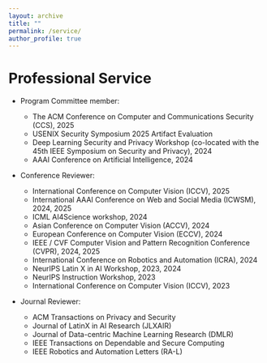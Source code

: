 ```yaml
---
layout: archive
title: ""
permalink: /service/
author_profile: true
---
```


Professional Service
======
* Program Committee member:
  * The ACM Conference on Computer and Communications Security (CCS), 2025
  * USENIX Security Symposium 2025 Artifact Evaluation
  * Deep Learning Security and Privacy Workshop (co-located with the 45th IEEE Symposium on Security and Privacy), 2024
  * AAAI Conference on Artificial Intelligence, 2024
 
* Conference Reviewer:
  * International Conference on Computer Vision (ICCV), 2025
  * International AAAI Conference on Web and Social Media (ICWSM), 2024, 2025
  * ICML AI4Science workshop, 2024
  * Asian Conference on Computer Vision (ACCV), 2024
  * European Conference on Computer Vision (ECCV), 2024
  * IEEE / CVF Computer Vision and Pattern Recognition Conference (CVPR), 2024, 2025
  * International Conference on Robotics and Automation (ICRA), 2024
  * NeurIPS Latin X in AI Workshop, 2023, 2024
  * NeurIPS Instruction Workshop, 2023
  * International Conference on Computer Vision (ICCV), 2023
  
* Journal Reviewer:
  * ACM Transactions on Privacy and Security
  * Journal of LatinX in AI Research (JLXAIR)
  * Journal of Data-centric Machine Learning Research (DMLR)
  * IEEE Transactions on Dependable and Secure Computing
  * IEEE Robotics and Automation Letters (RA-L)
